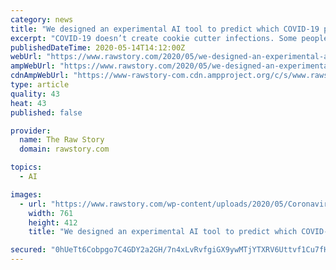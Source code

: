 ```yaml
---
category: news
title: "We designed an experimental AI tool to predict which COVID-19 patients are going to get the sickest"
excerpt: "COVID-19 doesn’t create cookie cutter infections. Some people have extremely mild cases while others find themselves fighting for their lives. Clinicians are working with limited resources against a disease that is very hard to predict."
publishedDateTime: 2020-05-14T14:12:00Z
webUrl: "https://www.rawstory.com/2020/05/we-designed-an-experimental-ai-tool-to-predict-which-covid-19-patients-are-going-to-get-the-sickest/"
ampWebUrl: "https://www.rawstory.com/2020/05/we-designed-an-experimental-ai-tool-to-predict-which-covid-19-patients-are-going-to-get-the-sickest/amp/"
cdnAmpWebUrl: "https://www-rawstory-com.cdn.ampproject.org/c/s/www.rawstory.com/2020/05/we-designed-an-experimental-ai-tool-to-predict-which-covid-19-patients-are-going-to-get-the-sickest/amp/"
type: article
quality: 43
heat: 43
published: false

provider:
  name: The Raw Story
  domain: rawstory.com

topics:
  - AI

images:
  - url: "https://www.rawstory.com/wp-content/uploads/2020/05/Coronavirus-Paris.jpg"
    width: 761
    height: 412
    title: "We designed an experimental AI tool to predict which COVID-19 patients are going to get the sickest"

secured: "0hUeTt6Cobpgo7C4GDY2a2GH/7n4xLvRvfgiGX9ywMTjYTXRV6Uttvf1Cu7fHys6qW9laQLYs8uRc6w9lYLtiXVfyBTA7n+YXEiBkrrsUnPFUG4fC6MuNl+DIw9E/4IWVlLKGZ97jgSCgmjfmSjgzKk37Y15vltuOqmdi8d2gQEADR4pQ/4CqQY5UxbtHaxibnkUacueUmxOF/wuUQEU3duORbZZ7cXAXYkUBnZo9LQVisM62/OJLoyQayrgYGDimEFAL0SaPjp8VUnTGnnM78QzuTQC2nvZUSfHOijNt9Uay3Galy6Y1dgSywB/CUxN;86qbqgU7CrQAEnf78edGRg=="
---
```


